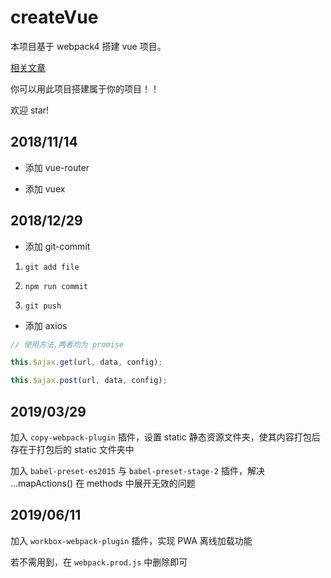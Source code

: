 # createVue

本项目基于 webpack4 搭建 vue 项目。

[相关文章](https://blog.csdn.net/weixin_38788347/article/details/80882432)

你可以用此项目搭建属于你的项目！！

欢迎 star!

## 2018/11/14

-   添加 vue-router

-   添加 vuex

## 2018/12/29

-   添加 git-commit

1. `git add file`

2. `npm run commit`

3. `git push`

-   添加 axios

```js
// 使用方法,两者均为 promise

this.$ajax.get(url, data, config);

this.$ajax.post(url, data, config);
```

## 2019/03/29

加入 `copy-webpack-plugin` 插件，设置 static 静态资源文件夹，使其内容打包后存在于打包后的 static 文件夹中

加入 `babel-preset-es2015` 与 `babel-preset-stage-2` 插件，解决 ...mapActions() 在 methods 中展开无效的问题

## 2019/06/11

加入 `workbox-webpack-plugin` 插件，实现 PWA 离线加载功能

若不需用到，在 `webpack.prod.js` 中删除即可

